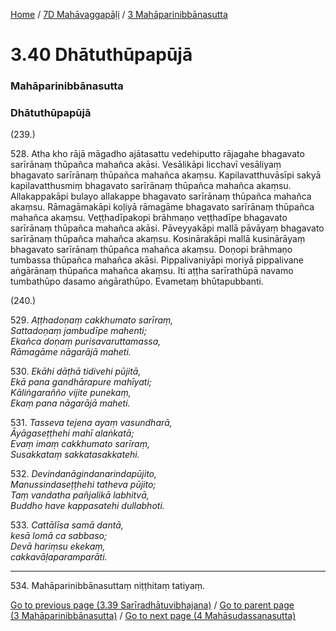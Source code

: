 
[Home](/) / [7D Mahāvaggapāḷi](../../7D.md) / [3 Mahāparinibbānasutta](../3.md)

# 3.40 Dhātuthūpapūjā

### Mahāparinibbānasutta

### Dhātuthūpapūjā

(239.)

528\. Atha kho rājā māgadho ajātasattu vedehiputto rājagahe bhagavato sarīrānaṃ thūpañca mahañca akāsi. Vesālikāpi licchavī vesāliyaṃ bhagavato sarīrānaṃ thūpañca mahañca akaṃsu. Kapilavatthuvāsīpi sakyā kapilavatthusmiṃ bhagavato sarīrānaṃ thūpañca mahañca akaṃsu. Allakappakāpi bulayo allakappe bhagavato sarīrānaṃ thūpañca mahañca akaṃsu. Rāmagāmakāpi koḷiyā rāmagāme bhagavato sarīrānaṃ thūpañca mahañca akaṃsu. Veṭṭhadīpakopi brāhmaṇo veṭṭhadīpe bhagavato sarīrānaṃ thūpañca mahañca akāsi. Pāveyyakāpi mallā pāvāyaṃ bhagavato sarīrānaṃ thūpañca mahañca akaṃsu. Kosinārakāpi mallā kusinārāyaṃ bhagavato sarīrānaṃ thūpañca mahañca akaṃsu. Doṇopi brāhmaṇo tumbassa thūpañca mahañca akāsi. Pippalivaniyāpi moriyā pippalivane aṅgārānaṃ thūpañca mahañca akaṃsu. Iti aṭṭha sarīrathūpā navamo tumbathūpo dasamo aṅgārathūpo. Evametaṃ bhūtapubbanti.

(240.)

529\. _Aṭṭhadoṇaṃ cakkhumato sarīraṃ,_  
_Sattadoṇaṃ jambudīpe mahenti;_  
_Ekañca doṇaṃ purisavaruttamassa,_  
_Rāmagāme nāgarājā maheti._  


530\. _Ekāhi dāṭhā tidivehi pūjitā,_  
_Ekā pana gandhārapure mahīyati;_  
_Kāliṅgarañño vijite punekaṃ,_  
_Ekaṃ pana nāgarājā maheti._  


531\. _Tasseva tejena ayaṃ vasundharā,_  
_Āyāgaseṭṭhehi mahī alaṅkatā;_  
_Evaṃ imaṃ cakkhumato sarīraṃ,_  
_Susakkataṃ sakkatasakkatehi._  


532\. _Devindanāgindanarindapūjito,_  
_Manussindaseṭṭhehi tatheva pūjito;_  
_Taṃ vandatha pañjalikā labhitvā,_  
_Buddho have kappasatehi dullabhoti._  


533\. _Cattālīsa samā dantā,_  
_kesā lomā ca sabbaso;_  
_Devā hariṃsu ekekaṃ,_  
_cakkavāḷaparamparāti._  


---

534\. Mahāparinibbānasuttaṃ niṭṭhitaṃ tatiyaṃ.



[Go to previous page (3.39 Sarīradhātuvibhajana)](3.39.md) / [Go to parent page (3 Mahāparinibbānasutta)](../3.md) / [Go to next page (4 Mahāsudassanasutta)](../4.md)


